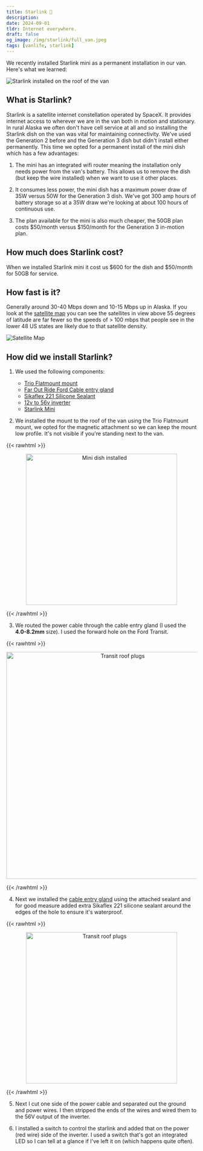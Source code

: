 ```yaml
---
title: Starlink 📡
description:
date: 2024-09-01
tldr: Internet everywhere. 
draft: false
og_image: /img/starlink/full_van.jpeg
tags: [vanlife, starlink]
---
```


We recently installed Starlink mini as a permanent installation in our van. Here's what we learned:

![Starlink installed on the roof of the van](/img/starlink/full_van.jpeg)

## What is Starlink?

Starlink is a satellite internet constellation operated by SpaceX. It provides internet access to wherever we are in the van both in motion and stationary. In rural Alaska we often don't have cell service at all and so installing the Starlink dish on the van was vital for maintaining connectivity. We've used the Generation 2 before and the Generation 3 dish but didn't install either permanently. This time we opted for a permanent install of the mini dish which has a few advantages:

1. The mini has an integrated wifi router meaning the installation only needs power from the van's battery. This allows us to remove the dish (but keep the wire installed) when we want to use it other places.

2. It consumes less power, the mini dish has a maximum power draw of 35W versus 50W for the Generation 3 dish. We've got 300 amp hours of battery storage so at a 35W draw we're looking at about 100 hours of continuous use.

3. The plan available for the mini is also much cheaper, the 50GB plan costs $50/month versus $150/month for the Generation 3 in-motion plan.

## How much does Starlink cost?

When we installed Starlink mini it cost us $600 for the dish and $50/month for 50GB for service.

## How fast is it?

Generally around 30-40 Mbps down and 10-15 Mbps up in Alaska. If you look at the [satellite map](https://satellitemap.space/) you can see the satellites in view above 55 degrees of latitude are far fewer so the speeds of > 100 mbps that people see in the lower 48 US states are likely due to that satellite density.

![Satellite Map](/img/starlink/satellites_map.png)

## How did we install Starlink?

1. We used the following components:
    - [Trio Flatmount mount](https://www.trioflatmount.com/shop/p/miniflatmount)
    - [Far Out Ride Ford Cable entry gland](https://faroutride.com/product/cable-entry-pad/) 
    - [Sikaflex 221 Silicone Sealant](https://www.amazon.com/dp/B000F21SBS)
    - [12v to 56v inverter](https://www.amazon.com/dp/B07ZJZ8Z1D)
    - [Starlink Mini](https://www.starlink.com/mini)

2. We installed the mount to the roof of the van using the Trio Flatmount mount, we opted for the magnetic attachment so we can keep the mount low profile. It's not visible if you're standing next to the van.

{{< rawhtml >}}
<p align="center">
    <img src='/img/starlink/installed.jpeg' alt='Mini dish installed' style='border: 0px;' width='400px' />
</p>
{{< /rawhtml >}}
 
3. We routed the power cable through the cable entry gland (I used the **4.0-8.2mm** size). I used the forward hole on the Ford Transit.

{{< rawhtml >}}
<p align="center">
    <img src='/img/starlink/transit_roof_plugs.jpg' alt='Transit roof plugs' style='border: 0px;' width='600px' />
</p>
{{< /rawhtml >}}

4. Next we installed the [cable entry gland](https://faroutride.com/product/cable-entry-pad/) using the attached sealant and for good measure added extra Sikaflex 221 silicone sealant around the edges of the hole to ensure it's waterproof.

{{< rawhtml >}}
<p align="center">
    <img src='/img/starlink/cable_entry_gland.jpeg' alt='Transit roof plugs' style='border: 0px;' width='400px' />
</p>
{{< /rawhtml >}}

5. Next I cut one side of the power cable and separated out the ground and power wires. I then stripped the ends of the wires and wired them to the 56V output of the inverter.

6. I installed a switch to control the starlink and added that on the power (red wire) side of the inverter. I used a switch that's got an integrated LED so I can tell at a glance if I've left it on (which happens quite often).







